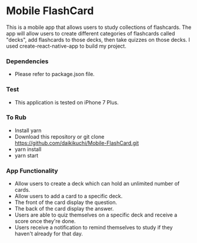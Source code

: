 # Mobile FlashCard

This is a mobile app that allows users to study collections of flashcards. The app will allow users to create different categories of flashcards called "decks", add flashcards to those decks, then take quizzes on those decks.
I used create-react-native-app to build my project.

### Dependencies
- Please refer to package.json file. 

### Test
- This application is tested on iPhone 7 Plus.

### To Rub
- Install yarn 
- Download this repository or git clone https://github.com/daikikuchi/Mobile-FlashCard.git
- yarn install
- yarn start

### App Functionality

- Allow users to create a deck which can hold an unlimited number of cards.
- Allow users to add a card to a specific deck.
- The front of the card display the question.
- The back of the card display the answer.
- Users are able to quiz themselves on a specific deck and receive a score once they're done.
- Users receive a notification to remind themselves to study if they haven't already for that day.
